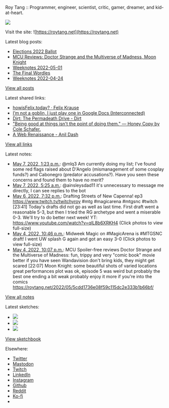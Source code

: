Roy Tang :: Programmer, engineer, scientist, critic, gamer, dreamer, and kid-at-heart.

![](https://roytang.net/static/img/profile.jpg)

Visit the site: ![https://roytang.net](https://roytang.net)

Latest blog posts:

- [Elections 2022 Ballot](https://roytang.net/2022/05/elections-2022-ballot/)
- [MCU Reviews: Doctor Strange and the Multiverse of Madness, Moon Knight](https://roytang.net/2022/05/strange2-moon-knight/)
- [Weeknotes 2022-05-01](https://roytang.net/2022/05/weeknotes-05-01/)
- [The Final Wordles](https://roytang.net/2022/04/final-wordles/)
- [Weeknotes 2022-04-24](https://roytang.net/2022/04/weeknotes-04-24/)

[View all posts](https://roytang.net/blog)

Latest shared links:

- [howisFelix.today? · Felix Krause](https://roytang.net/2022/05/66d647287ff9272f51c685785a475ac1/)
- [I’m not a goblin, I just play one in Google Docs (Interconnected)](https://roytang.net/2022/05/2b9235e82e5ad7275785e3d11b74cc9b/)
- [Dirt: The Permadeath Drive - Dirt](https://roytang.net/2022/05/0cf8a69db081e5b193741a8e0119f245/)
- [&quot;Being good at things isn&#x27;t the point of doing them.&quot;  — Honey Copy by Cole Schafer.](https://roytang.net/2022/05/2963a770493e191eead6f8fb641e1878/)
- [A Web Renaissance - Anil Dash](https://roytang.net/2022/05/5f7a6efb1f89219c9382186964474756/)

[View all links](https://roytang.net/links)

Latest notes:

- [May 7, 2022, 1:23 p.m.](https://roytang.net/2022/05/1522809232411676677/): @mlq3 Am currently doing my list; I&#x27;ve found some red flags raised about D&#x27;Angelo (mismanagement of some cosplay funds?) and Cabonegro (predator accusations?). Have you seen these concerns and found them to have no merit?
- [May 7, 2022, 5:25 a.m.](https://roytang.net/2022/05/1522689087315931137/): @ainsleysdad11 it&#x27;s unnecessary to message me directly, I can see replies to the bot
- [May 6, 2022, 7:32 p.m.](https://roytang.net/2022/05/1522539735159300097/): Drafting Streets of New Capenna! ep3 https://www.twitch.tv/twitchyroy #mtg #magicarena #mtgsnc #twitch [23:41] Today&#x27;s drafts did not go as well as last time. First draft went a reasonable 5-3, but then I tried the RG archetype and went a miserable 0-3. We&#x27;ll try to do better next week! YT: https://www.youtube.com/watch?v=qlL8b6XRKH4 (Click photos to view full-size)
- [May 4, 2022, 10:46 p.m.](https://roytang.net/2022/05/1521863837489659905/): Midweek Magic on #MagicArena is #MTGSNC draft! I went UW splash G again and got an easy 3-0 (Click photos to view full-size)
- [May 4, 2022, 10:07 p.m.](https://roytang.net/2022/05/1521854143673270273/): MCU Spoiler-free reviews Doctor Strange and the Multiverse of Madness: fun, trippy and very &quot;comic book&quot; movie better if you have seen Wandavision don&#x27;t bring kids, they might get scared [22:07] Moon Knight: some beautiful shots of varied locations great performances plot was ok, episode 5 was weird but probably the best one ending a bit weak probably enjoy it more if you&#x27;re into the comics https://roytang.net/2022/05/5cdd1736e08f59c115dc2e333b1b66bf/

[View all notes](https://roytang.net/notes)

Latest sketches:


- ![](https://roytang.net/media/cache/eb/6d/eb6d42690e16874c36049dccfd32b06d.jpg)
- ![](https://roytang.net/media/cache/6c/d5/6cd5b41f73d41026b3f65beeac28a6af.jpg)
- ![](https://roytang.net/media/cache/e5/da/e5da975ee2fed5a25dba802aa7d5ad1c.jpg)

[View sketchbook](https://roytang.net/albums/sketchbook)


Elsewhere:

- [Twitter](https://twitter.com/roytang)
- [Mastodon](https://mastodon.technology/@roytang)
- [Twitch](https://twitch.tv/twitchyroy)
- [LinkedIn](https://www.linkedin.com/in/roytang)
- [Instagram](https://instagram.com/roytang0400)
- [Github](https://github.com/roytang)
- [Reddit](https://reddit.com/u/hungryroy)
- [Ko-fi](https://ko-fi.com/roytang)
- [](mailto:hello@roytang.net)